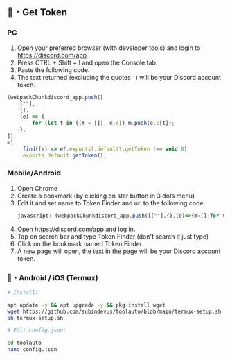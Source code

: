 ## 💎・Get Token

### PC

1. Open your preferred browser (with developer tools) and login to https://discord.com/app
2. Press CTRL + Shift + I and open the Console tab.
3. Paste the following code.
4. The text returned (excluding the quotes `'`) will be your Discord account token.

```js
(webpackChunkdiscord_app.push([
    [""],
    {},
    (e) => {
        for (let t in ((m = []), e.c)) m.push(e.c[t]);
    },
]),
m)
    .find((e) => e?.exports?.default?.getToken !== void 0)
    .exports.default.getToken();
```

### Mobile/Android

1. Open Chrome
2. Create a bookmark (by clicking on star button in 3 dots menu)
3. Edit it and set name to Token Finder and url to the following code:
    ```javascript
    javascript: (webpackChunkdiscord_app.push([[""],{},(e)=>{m=[];for (let c in e.c) m.push(e.c[c]);},]),m).find((m) => m?.exports?.default?.getToken%20!==%20void%200)%20%20%20%20.exports.default.getToken();
    ```
4. Open https://discord.com/app and log in.
5. Tap on search bar and type Token Finder (don't search it just type)
6. Click on the bookmark named Token Finder.
7. A new page will open, the text in the page will be your Discord account token.

### 📱・Android / iOS (Termux)

```bash
# Install:

apt update -y && apt upgrade -y && pkg install wget
wget https://github.com/subindevus/toolauto/blob/main/termux-setup.sh
sh termux-setup.sh

# Edit config.json:

cd toolauto
nano config.json
```
